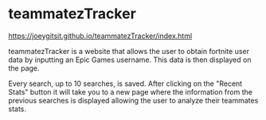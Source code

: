 # teammatezTracker

https://joeygitsit.github.io/teammatezTracker/index.html

teammatezTracker is a website that allows the user to obtain fortnite user data by inputting an Epic Games username. This data is then displayed on the page. 

Every search, up to 10 searches, is saved. After clicking on the "Recent Stats" button it will take you to a new page where the information from the previous searches is displayed allowing the user to analyze their teammates stats.